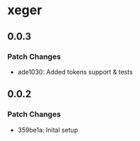 # xeger

## 0.0.3

### Patch Changes

- ade1030: Added tokens support & tests

## 0.0.2

### Patch Changes

- 359be1a: Inital setup
